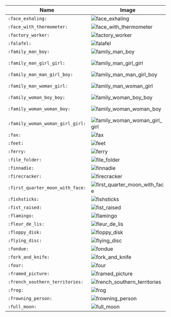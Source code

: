 | Name | Image | Name | Image | Name | Image | Name | Image |
| --- | --- | --- | --- | --- | --- | --- | --- |
| `:face_exhaling:` | ![face_exhaling](https://github.githubassets.com/images/icons/emoji/unicode/1f62e-1f4a8.png?v8) | `:face_in_clouds:` | ![face_in_clouds](https://github.githubassets.com/images/icons/emoji/unicode/1f636-1f32b.png?v8) | `:face_with_head_bandage:` | ![face_with_head_bandage](https://github.githubassets.com/images/icons/emoji/unicode/1f915.png?v8) | `:face_with_spiral_eyes:` | ![face_with_spiral_eyes](https://github.githubassets.com/images/icons/emoji/unicode/1f635-1f4ab.png?v8) |
| `:face_with_thermometer:` | ![face_with_thermometer](https://github.githubassets.com/images/icons/emoji/unicode/1f912.png?v8) | `:facepalm:` | ![facepalm](https://github.githubassets.com/images/icons/emoji/unicode/1f926.png?v8) | `:facepunch:` | ![facepunch](https://github.githubassets.com/images/icons/emoji/unicode/1f44a.png?v8) | `:factory:` | ![factory](https://github.githubassets.com/images/icons/emoji/unicode/1f3ed.png?v8) |
| `:factory_worker:` | ![factory_worker](https://github.githubassets.com/images/icons/emoji/unicode/1f9d1-1f3ed.png?v8) | `:fairy:` | ![fairy](https://github.githubassets.com/images/icons/emoji/unicode/1f9da.png?v8) | `:fairy_man:` | ![fairy_man](https://github.githubassets.com/images/icons/emoji/unicode/1f9da-2642.png?v8) | `:fairy_woman:` | ![fairy_woman](https://github.githubassets.com/images/icons/emoji/unicode/1f9da-2640.png?v8) |
| `:falafel:` | ![falafel](https://github.githubassets.com/images/icons/emoji/unicode/1f9c6.png?v8) | `:falkland_islands:` | ![falkland_islands](https://github.githubassets.com/images/icons/emoji/unicode/1f1eb-1f1f0.png?v8) | `:fallen_leaf:` | ![fallen_leaf](https://github.githubassets.com/images/icons/emoji/unicode/1f342.png?v8) | `:family:` | ![family](https://github.githubassets.com/images/icons/emoji/unicode/1f46a.png?v8) |
| `:family_man_boy:` | ![family_man_boy](https://github.githubassets.com/images/icons/emoji/unicode/1f468-1f466.png?v8) | `:family_man_boy_boy:` | ![family_man_boy_boy](https://github.githubassets.com/images/icons/emoji/unicode/1f468-1f466-1f466.png?v8) | `:family_man_girl:` | ![family_man_girl](https://github.githubassets.com/images/icons/emoji/unicode/1f468-1f467.png?v8) | `:family_man_girl_boy:` | ![family_man_girl_boy](https://github.githubassets.com/images/icons/emoji/unicode/1f468-1f467-1f466.png?v8) |
| `:family_man_girl_girl:` | ![family_man_girl_girl](https://github.githubassets.com/images/icons/emoji/unicode/1f468-1f467-1f467.png?v8) | `:family_man_man_boy:` | ![family_man_man_boy](https://github.githubassets.com/images/icons/emoji/unicode/1f468-1f468-1f466.png?v8) | `:family_man_man_boy_boy:` | ![family_man_man_boy_boy](https://github.githubassets.com/images/icons/emoji/unicode/1f468-1f468-1f466-1f466.png?v8) | `:family_man_man_girl:` | ![family_man_man_girl](https://github.githubassets.com/images/icons/emoji/unicode/1f468-1f468-1f467.png?v8) |
| `:family_man_man_girl_boy:` | ![family_man_man_girl_boy](https://github.githubassets.com/images/icons/emoji/unicode/1f468-1f468-1f467-1f466.png?v8) | `:family_man_man_girl_girl:` | ![family_man_man_girl_girl](https://github.githubassets.com/images/icons/emoji/unicode/1f468-1f468-1f467-1f467.png?v8) | `:family_man_woman_boy:` | ![family_man_woman_boy](https://github.githubassets.com/images/icons/emoji/unicode/1f468-1f469-1f466.png?v8) | `:family_man_woman_boy_boy:` | ![family_man_woman_boy_boy](https://github.githubassets.com/images/icons/emoji/unicode/1f468-1f469-1f466-1f466.png?v8) |
| `:family_man_woman_girl:` | ![family_man_woman_girl](https://github.githubassets.com/images/icons/emoji/unicode/1f468-1f469-1f467.png?v8) | `:family_man_woman_girl_boy:` | ![family_man_woman_girl_boy](https://github.githubassets.com/images/icons/emoji/unicode/1f468-1f469-1f467-1f466.png?v8) | `:family_man_woman_girl_girl:` | ![family_man_woman_girl_girl](https://github.githubassets.com/images/icons/emoji/unicode/1f468-1f469-1f467-1f467.png?v8) | `:family_woman_boy:` | ![family_woman_boy](https://github.githubassets.com/images/icons/emoji/unicode/1f469-1f466.png?v8) |
| `:family_woman_boy_boy:` | ![family_woman_boy_boy](https://github.githubassets.com/images/icons/emoji/unicode/1f469-1f466-1f466.png?v8) | `:family_woman_girl:` | ![family_woman_girl](https://github.githubassets.com/images/icons/emoji/unicode/1f469-1f467.png?v8) | `:family_woman_girl_boy:` | ![family_woman_girl_boy](https://github.githubassets.com/images/icons/emoji/unicode/1f469-1f467-1f466.png?v8) | `:family_woman_girl_girl:` | ![family_woman_girl_girl](https://github.githubassets.com/images/icons/emoji/unicode/1f469-1f467-1f467.png?v8) |
| `:family_woman_woman_boy:` | ![family_woman_woman_boy](https://github.githubassets.com/images/icons/emoji/unicode/1f469-1f469-1f466.png?v8) | `:family_woman_woman_boy_boy:` | ![family_woman_woman_boy_boy](https://github.githubassets.com/images/icons/emoji/unicode/1f469-1f469-1f466-1f466.png?v8) | `:family_woman_woman_girl:` | ![family_woman_woman_girl](https://github.githubassets.com/images/icons/emoji/unicode/1f469-1f469-1f467.png?v8) | `:family_woman_woman_girl_boy:` | ![family_woman_woman_girl_boy](https://github.githubassets.com/images/icons/emoji/unicode/1f469-1f469-1f467-1f466.png?v8) |
| `:family_woman_woman_girl_girl:` | ![family_woman_woman_girl_girl](https://github.githubassets.com/images/icons/emoji/unicode/1f469-1f469-1f467-1f467.png?v8) | `:farmer:` | ![farmer](https://github.githubassets.com/images/icons/emoji/unicode/1f9d1-1f33e.png?v8) | `:faroe_islands:` | ![faroe_islands](https://github.githubassets.com/images/icons/emoji/unicode/1f1eb-1f1f4.png?v8) | `:fast_forward:` | ![fast_forward](https://github.githubassets.com/images/icons/emoji/unicode/23e9.png?v8) |
| `:fax:` | ![fax](https://github.githubassets.com/images/icons/emoji/unicode/1f4e0.png?v8) | `:fearful:` | ![fearful](https://github.githubassets.com/images/icons/emoji/unicode/1f628.png?v8) | `:feather:` | ![feather](https://github.githubassets.com/images/icons/emoji/unicode/1fab6.png?v8) | `:feelsgood:` | ![feelsgood](https://github.githubassets.com/images/icons/emoji/feelsgood.png?v8) |
| `:feet:` | ![feet](https://github.githubassets.com/images/icons/emoji/unicode/1f43e.png?v8) | `:female_detective:` | ![female_detective](https://github.githubassets.com/images/icons/emoji/unicode/1f575-2640.png?v8) | `:female_sign:` | ![female_sign](https://github.githubassets.com/images/icons/emoji/unicode/2640.png?v8) | `:ferris_wheel:` | ![ferris_wheel](https://github.githubassets.com/images/icons/emoji/unicode/1f3a1.png?v8) |
| `:ferry:` | ![ferry](https://github.githubassets.com/images/icons/emoji/unicode/26f4.png?v8) | `:field_hockey:` | ![field_hockey](https://github.githubassets.com/images/icons/emoji/unicode/1f3d1.png?v8) | `:fiji:` | ![fiji](https://github.githubassets.com/images/icons/emoji/unicode/1f1eb-1f1ef.png?v8) | `:file_cabinet:` | ![file_cabinet](https://github.githubassets.com/images/icons/emoji/unicode/1f5c4.png?v8) |
| `:file_folder:` | ![file_folder](https://github.githubassets.com/images/icons/emoji/unicode/1f4c1.png?v8) | `:film_projector:` | ![film_projector](https://github.githubassets.com/images/icons/emoji/unicode/1f4fd.png?v8) | `:film_strip:` | ![film_strip](https://github.githubassets.com/images/icons/emoji/unicode/1f39e.png?v8) | `:finland:` | ![finland](https://github.githubassets.com/images/icons/emoji/unicode/1f1eb-1f1ee.png?v8) |
| `:finnadie:` | ![finnadie](https://github.githubassets.com/images/icons/emoji/finnadie.png?v8) | `:fire:` | ![fire](https://github.githubassets.com/images/icons/emoji/unicode/1f525.png?v8) | `:fire_engine:` | ![fire_engine](https://github.githubassets.com/images/icons/emoji/unicode/1f692.png?v8) | `:fire_extinguisher:` | ![fire_extinguisher](https://github.githubassets.com/images/icons/emoji/unicode/1f9ef.png?v8) |
| `:firecracker:` | ![firecracker](https://github.githubassets.com/images/icons/emoji/unicode/1f9e8.png?v8) | `:firefighter:` | ![firefighter](https://github.githubassets.com/images/icons/emoji/unicode/1f9d1-1f692.png?v8) | `:fireworks:` | ![fireworks](https://github.githubassets.com/images/icons/emoji/unicode/1f386.png?v8) | `:first_quarter_moon:` | ![first_quarter_moon](https://github.githubassets.com/images/icons/emoji/unicode/1f313.png?v8) |
| `:first_quarter_moon_with_face:` | ![first_quarter_moon_with_face](https://github.githubassets.com/images/icons/emoji/unicode/1f31b.png?v8) | `:fish:` | ![fish](https://github.githubassets.com/images/icons/emoji/unicode/1f41f.png?v8) | `:fish_cake:` | ![fish_cake](https://github.githubassets.com/images/icons/emoji/unicode/1f365.png?v8) | `:fishing_pole_and_fish:` | ![fishing_pole_and_fish](https://github.githubassets.com/images/icons/emoji/unicode/1f3a3.png?v8) |
| `:fishsticks:` | ![fishsticks](https://github.githubassets.com/images/icons/emoji/fishsticks.png?v8) | `:fist:` | ![fist](https://github.githubassets.com/images/icons/emoji/unicode/270a.png?v8) | `:fist_left:` | ![fist_left](https://github.githubassets.com/images/icons/emoji/unicode/1f91b.png?v8) | `:fist_oncoming:` | ![fist_oncoming](https://github.githubassets.com/images/icons/emoji/unicode/1f44a.png?v8) |
| `:fist_raised:` | ![fist_raised](https://github.githubassets.com/images/icons/emoji/unicode/270a.png?v8) | `:fist_right:` | ![fist_right](https://github.githubassets.com/images/icons/emoji/unicode/1f91c.png?v8) | `:five:` | ![five](https://github.githubassets.com/images/icons/emoji/unicode/0035-20e3.png?v8) | `:flags:` | ![flags](https://github.githubassets.com/images/icons/emoji/unicode/1f38f.png?v8) |
| `:flamingo:` | ![flamingo](https://github.githubassets.com/images/icons/emoji/unicode/1f9a9.png?v8) | `:flashlight:` | ![flashlight](https://github.githubassets.com/images/icons/emoji/unicode/1f526.png?v8) | `:flat_shoe:` | ![flat_shoe](https://github.githubassets.com/images/icons/emoji/unicode/1f97f.png?v8) | `:flatbread:` | ![flatbread](https://github.githubassets.com/images/icons/emoji/unicode/1fad3.png?v8) |
| `:fleur_de_lis:` | ![fleur_de_lis](https://github.githubassets.com/images/icons/emoji/unicode/269c.png?v8) | `:flight_arrival:` | ![flight_arrival](https://github.githubassets.com/images/icons/emoji/unicode/1f6ec.png?v8) | `:flight_departure:` | ![flight_departure](https://github.githubassets.com/images/icons/emoji/unicode/1f6eb.png?v8) | `:flipper:` | ![flipper](https://github.githubassets.com/images/icons/emoji/unicode/1f42c.png?v8) |
| `:floppy_disk:` | ![floppy_disk](https://github.githubassets.com/images/icons/emoji/unicode/1f4be.png?v8) | `:flower_playing_cards:` | ![flower_playing_cards](https://github.githubassets.com/images/icons/emoji/unicode/1f3b4.png?v8) | `:flushed:` | ![flushed](https://github.githubassets.com/images/icons/emoji/unicode/1f633.png?v8) | `:fly:` | ![fly](https://github.githubassets.com/images/icons/emoji/unicode/1fab0.png?v8) |
| `:flying_disc:` | ![flying_disc](https://github.githubassets.com/images/icons/emoji/unicode/1f94f.png?v8) | `:flying_saucer:` | ![flying_saucer](https://github.githubassets.com/images/icons/emoji/unicode/1f6f8.png?v8) | `:fog:` | ![fog](https://github.githubassets.com/images/icons/emoji/unicode/1f32b.png?v8) | `:foggy:` | ![foggy](https://github.githubassets.com/images/icons/emoji/unicode/1f301.png?v8) |
| `:fondue:` | ![fondue](https://github.githubassets.com/images/icons/emoji/unicode/1fad5.png?v8) | `:foot:` | ![foot](https://github.githubassets.com/images/icons/emoji/unicode/1f9b6.png?v8) | `:football:` | ![football](https://github.githubassets.com/images/icons/emoji/unicode/1f3c8.png?v8) | `:footprints:` | ![footprints](https://github.githubassets.com/images/icons/emoji/unicode/1f463.png?v8) |
| `:fork_and_knife:` | ![fork_and_knife](https://github.githubassets.com/images/icons/emoji/unicode/1f374.png?v8) | `:fortune_cookie:` | ![fortune_cookie](https://github.githubassets.com/images/icons/emoji/unicode/1f960.png?v8) | `:fountain:` | ![fountain](https://github.githubassets.com/images/icons/emoji/unicode/26f2.png?v8) | `:fountain_pen:` | ![fountain_pen](https://github.githubassets.com/images/icons/emoji/unicode/1f58b.png?v8) |
| `:four:` | ![four](https://github.githubassets.com/images/icons/emoji/unicode/0034-20e3.png?v8) | `:four_leaf_clover:` | ![four_leaf_clover](https://github.githubassets.com/images/icons/emoji/unicode/1f340.png?v8) | `:fox_face:` | ![fox_face](https://github.githubassets.com/images/icons/emoji/unicode/1f98a.png?v8) | `:fr:` | ![fr](https://github.githubassets.com/images/icons/emoji/unicode/1f1eb-1f1f7.png?v8) |
| `:framed_picture:` | ![framed_picture](https://github.githubassets.com/images/icons/emoji/unicode/1f5bc.png?v8) | `:free:` | ![free](https://github.githubassets.com/images/icons/emoji/unicode/1f193.png?v8) | `:french_guiana:` | ![french_guiana](https://github.githubassets.com/images/icons/emoji/unicode/1f1ec-1f1eb.png?v8) | `:french_polynesia:` | ![french_polynesia](https://github.githubassets.com/images/icons/emoji/unicode/1f1f5-1f1eb.png?v8) |
| `:french_southern_territories:` | ![french_southern_territories](https://github.githubassets.com/images/icons/emoji/unicode/1f1f9-1f1eb.png?v8) | `:fried_egg:` | ![fried_egg](https://github.githubassets.com/images/icons/emoji/unicode/1f373.png?v8) | `:fried_shrimp:` | ![fried_shrimp](https://github.githubassets.com/images/icons/emoji/unicode/1f364.png?v8) | `:fries:` | ![fries](https://github.githubassets.com/images/icons/emoji/unicode/1f35f.png?v8) |
| `:frog:` | ![frog](https://github.githubassets.com/images/icons/emoji/unicode/1f438.png?v8) | `:frowning:` | ![frowning](https://github.githubassets.com/images/icons/emoji/unicode/1f626.png?v8) | `:frowning_face:` | ![frowning_face](https://github.githubassets.com/images/icons/emoji/unicode/2639.png?v8) | `:frowning_man:` | ![frowning_man](https://github.githubassets.com/images/icons/emoji/unicode/1f64d-2642.png?v8) |
| `:frowning_person:` | ![frowning_person](https://github.githubassets.com/images/icons/emoji/unicode/1f64d.png?v8) | `:frowning_woman:` | ![frowning_woman](https://github.githubassets.com/images/icons/emoji/unicode/1f64d-2640.png?v8) | `:fu:` | ![fu](https://github.githubassets.com/images/icons/emoji/unicode/1f595.png?v8) | `:fuelpump:` | ![fuelpump](https://github.githubassets.com/images/icons/emoji/unicode/26fd.png?v8) |
| `:full_moon:` | ![full_moon](https://github.githubassets.com/images/icons/emoji/unicode/1f315.png?v8) | `:full_moon_with_face:` | ![full_moon_with_face](https://github.githubassets.com/images/icons/emoji/unicode/1f31d.png?v8) | `:funeral_urn:` | ![funeral_urn](https://github.githubassets.com/images/icons/emoji/unicode/26b1.png?v8) |  |  |
